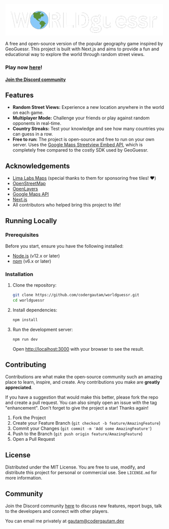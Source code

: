 
[![WorldGuessr](public/logo.png)](https://worldguessr.com)


A free and open-source version of the popular geography game inspired by GeoGuessr. This project is built with Next.js and aims to provide a fun and educational way to explore the world through random street views.

### Play now [here](https://worldguessr.com)!
#### [Join the Discord community](https://discord.gg/yenVspFmkB)

## Features

- **Random Street Views:** Experience a new location anywhere in the world on each game.
- **Multiplayer Mode:** Challenge your friends or play against random opponents in real-time.
- **Country Streaks:** Test your knowledge and see how many countries you can guess in a row.
- **Free to run:** The project is open-source and free to run on your own server. Uses the [Google Maps Streetview Embed API](https://developers.google.com/streetview/web), which is completely free compared to the costly SDK used by GeoGuessr.

## Acknowledgements

- [Lima Labs Maps](https://maps.lima-labs.com/) (special thanks to them for sponsoring free tiles! ❤️)
- [OpenStreetMap](https://www.openstreetmap.org/)
- [OpenLayers](https://openlayers.org/)
- [Google Maps API](https://developers.google.com/maps)
- [Next.js](https://nextjs.org/)
- All contributors who helped bring this project to life!

## Running Locally

### Prerequisites

Before you start, ensure you have the following installed:
- [Node.js](https://nodejs.org/en/) (v12.x or later)
- [npm](https://www.npmjs.com/) (v6.x or later)

### Installation

1. Clone the repository:
   ```bash
   git clone https://github.com/codergautam/worldguessr.git
   cd worldguessr
   ```

2. Install dependencies:
   ```bash
   npm install
   ```

3. Run the development server:
   ```bash
   npm run dev
   ```

   Open [http://localhost:3000](http://localhost:3000) with your browser to see the result.

## Contributing

Contributions are what make the open-source community such an amazing place to learn, inspire, and create. Any contributions you make are **greatly appreciated**.

If you have a suggestion that would make this better, please fork the repo and create a pull request. You can also simply open an issue with the tag "enhancement".
Don't forget to give the project a star! Thanks again!

1. Fork the Project
2. Create your Feature Branch (`git checkout -b feature/AmazingFeature`)
3. Commit your Changes (`git commit -m 'Add some AmazingFeature'`)
4. Push to the Branch (`git push origin feature/AmazingFeature`)
5. Open a Pull Request

## License

Distributed under the MIT License. You are free to use, modify, and distribute this project for personal or commercial use. See `LICENSE.md` for more information.

## Community

Join the Discord community [here](https://discord.gg/yenVspFmkB) to discuss new features, report bugs, talk to the developers and connect with other players.

You can email me privately at gautam@codergautam.dev
